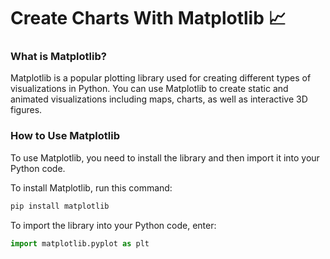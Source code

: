 # Create Charts With Matplotlib 📈

### What is Matplotlib?
Matplotlib is a popular plotting library used for creating different types of visualizations in Python. You can use Matplotlib to create static and animated visualizations including maps, charts, as well as interactive 3D figures.

### How to Use Matplotlib
To use Matplotlib, you need to install the library and then import it into your Python code. 

To install Matplotlib, run this command:

```bash
pip install matplotlib
```

To import the library into your Python code, enter:

```python
import matplotlib.pyplot as plt
```